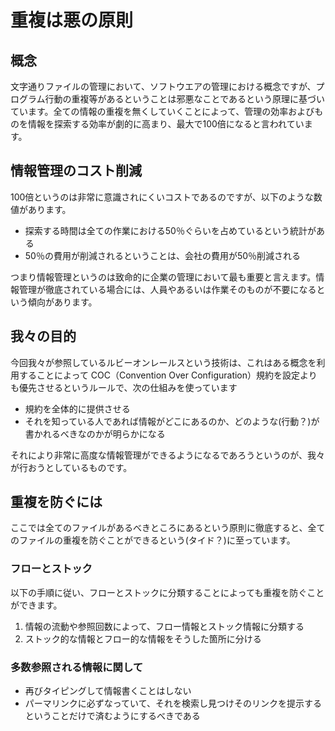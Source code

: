 重複は悪の原則
==============

概念
----
文字通りファイルの管理において、ソフトウエアの管理における概念ですが、プログラム行動の重複等があるということは邪悪なことであるという原理に基づいています。全ての情報の重複を無くしていくことによって、管理の効率およびものを情報を探索する効率が劇的に高まり、最大で100倍になると言われています。

情報管理のコスト削減
--------------------
100倍というのは非常に意識されにくいコストであるのですが、以下のような数値があります。

- 探索する時間は全ての作業における50％ぐらいを占めているという統計がある
- 50％の費用が削減されるということは、会社の費用が50％削減される

つまり情報管理というのは致命的に企業の管理において最も重要と言えます。情報管理が徹底されている場合には、人員やあるいは作業そのものが不要になるという傾向があります。

我々の目的
----------
今回我々が参照しているルビーオンレールスという技術は、これはある概念を利用することによって COC（Convention Over Configuration）規約を設定よりも優先させるというルールで、次の仕組みを使っています

- 規約を全体的に提供させる
- それを知っている人であれば情報がどこにあるのか、どのような(行動？)が書かれるべきなのかが明らかになる

それにより非常に高度な情報管理ができるようになるであろうというのが、我々が行おうとしているものです。

重複を防ぐには
--------------
ここでは全てのファイルがあるべきところにあるという原則に徹底すると、全てのファイルの重複を防ぐことができるという(タイド？)に至っています。

### フローとストック
以下の手順に従い、フローとストックに分類することによっても重複を防ぐことができます。

1. 情報の流動や参照回数によって、フロー情報とストック情報に分類する
2. ストック的な情報とフロー的な情報をそうした箇所に分ける

### 多数参照される情報に関して
- 再びタイピングして情報書くことはしない
- パーマリンクに必ずなっていて、それを検索し見つけそのリンクを提示するということだけで済むようにするべきである 
